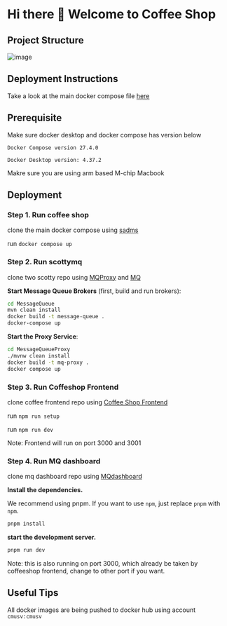 # Hi there 👋 Welcome to Coffee Shop
## Project Structure
![image](https://github.com/user-attachments/assets/56e23d1b-0e6b-47dc-98dc-eea61f318f15)


## Deployment Instructions
Take a look at the main docker compose file [here](https://github.com/18653-microservices/sadms/blob/main/docker-compose.yml)

## Prerequisite
Make sure docker desktop and docker compose has version below

```Docker Compose version 27.4.0```

```Docker Desktop version: 4.37.2```

Makre sure you are using arm based M-chip Macbook

## Deployment

### Step 1. Run coffee shop 

clone the main docker compose using [sadms](https://github.com/18653-microservices/sadms/blob/main/docker-compose.yml)

run `docker compose up`

### Step 2. Run scottymq

clone two scotty repo using [MQProxy](https://github.com/CMU-SV-MQ/MessageQueueProxy) and [MQ](https://github.com/CMU-SV-MQ/MessageQueue)

**Start Message Queue Brokers** (first, build and run brokers):
```sh
cd MessageQueue
mvn clean install
docker build -t message-queue .
docker-compose up
```

**Start the Proxy Service**:
```sh
cd MessageQueueProxy
./mvnw clean install
docker build -t mq-proxy .
docker compose up
```

### Step 3. Run Coffeshop Frontend

clone coffee frontend repo using [Coffee Shop Frontend](https://github.com/18653-microservices/sadms-frontend)

run `npm run setup`

run `npm run dev`

Note: Frontend will run on port 3000 and 3001


### Step 4. Run MQ dashboard

clone mq dashboard repo using [MQdashboard](https://github.com/18653-microservices/sadms-mq-dashboard)

**Install the dependencies.**

We recommend using pnpm. If you want to use `npm`, just replace `pnpm` with `npm`.

```bash
pnpm install
```

**start the development server.**

```bash
pnpm run dev
```

Note: this is also running on port 3000, which already be taken by coffeeshop frontend, change to other port if you want.



## Useful Tips
All docker images are being pushed to docker hub using account 
`cmusv:cmusv`
